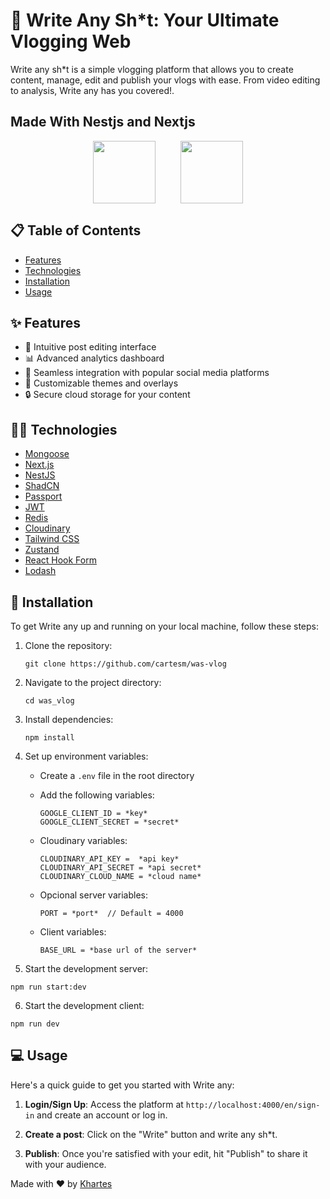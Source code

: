 # 🎥 Write Any Sh\*t: Your Ultimate Vlogging Web

Write any sh\*t is a simple vlogging platform that allows you to create content, manage, edit and publish your vlogs with ease. From video editing to analysis, Write any has you covered!.

## Made With Nestjs and Nextjs

<div style="display:flex;-items:center;justify-content:center;gap:40px;">
<img src="https://i.namu.wiki/i/X7RPRZJiL_bDk-b5yfaeCqEaINp3iwm7ngVhzN9LDg4hNjz0Bs3QTo7pgbCfGW3xp_sQZxMGUfnxBAXGNFwGKw.svg" width="100" />
<img src="https://www.drupal.org/files/project-images/nextjs-icon-dark-background.png" width="100" />
</div>

## 📋 Table of Contents

- [Features](#features)
- [Technologies](#tec)
- [Installation](#installation)
- [Usage](#usage)

## ✨ Features

- 📝 Intuitive post editing interface
- 📊 Advanced analytics dashboard
- 🔗 Seamless integration with popular social media platforms
- 🎨 Customizable themes and overlays
- 🔒 Secure cloud storage for your content

## 👨‍💻 Technologies

- [Mongoose](https://mongoosejs.com/)
- [Next.js](https://nextjs.org/)
- [NestJS](https://nestjs.com/)
- [ShadCN](https://github.com/shadcn)
- [Passport](http://www.passportjs.org/)
- [JWT](https://jwt.io/)
- [Redis](https://redis.io/)
- [Cloudinary](https://cloudinary.com/)
- [Tailwind CSS](https://tailwindcss.com/)
- [Zustand](https://github.com/pmndrs/zustand)
- [React Hook Form](https://react-hook-form.com/)
- [Lodash](https://lodash.com/)

## 🚀 Installation

To get Write any up and running on your local machine, follow these steps:

1. Clone the repository:

   ```
   git clone https://github.com/cartesm/was-vlog
   ```

2. Navigate to the project directory:

   ```
   cd was_vlog
   ```

3. Install dependencies:

   ```
   npm install
   ```

4. Set up environment variables:

   - Create a `.env` file in the root directory
   - Add the following variables:

     ```
     GOOGLE_CLIENT_ID = *key*
     GOOGLE_CLIENT_SECRET = *secret*
     ```

   - Cloudinary variables:
     ```
     CLOUDINARY_API_KEY =  *api key*
     CLOUDINARY_API_SECRET = *api secret*
     CLOUDINARY_CLOUD_NAME = *cloud name*
     ```
   - Opcional server variables:
     ```
     PORT = *port*  // Default = 4000
     ```
   - Client variables:
     ```
     BASE_URL = *base url of the server*
     ```

5. Start the development server:

```
npm run start:dev
```

6. Start the development client:

```
npm run dev
```

## 💻 Usage

Here's a quick guide to get you started with Write any:

1. **Login/Sign Up**: Access the platform at `http://localhost:4000/en/sign-in` and create an account or log in.

2. **Create a post**: Click on the "Write" button and write any sh\*t.

3. **Publish**: Once you're satisfied with your edit, hit "Publish" to share it with your audience.

Made with ❤️ by [Khartes](https://github.com/cartesmt)
